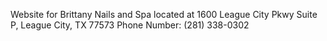 Website for Brittany Nails and Spa located at
1600 League City Pkwy Suite P, League City, TX 77573
Phone Number: (281) 338-0302
